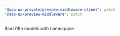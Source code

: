 ```yaml
---
'@sap-ux-private/preview-middleware-client': patch
'@sap-ux/preview-middleware': patch
---
```


Bind i18n models with namespace
